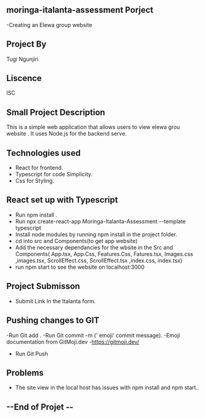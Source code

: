 ## moringa-italanta-assessment Porject
-Creating an Elewa group website

## Project By
Tugi Ngunjiri

##  Liscence  
ISC

 ## Small Project Description
This is a simple web application that allows users to  view elewa grou website . It uses Node.js for the backend serve.
## Technologies used
- React for frontend.
- Typescript for code Simplicity.
- Css for Styling.

## React set up with Typescript
 - Run npm install .
 - Run  npx create-react-app Moringa-Italanta-Assessment --template typescript
 - Install node modules by running npm install in the project folder.
 - cd into src  and Components(to get app website)
 - Add the necessary dependancies for the wbsite in the Src and Components( App.tsx, App.Css, Features.Css, Fatures.tsx, Images.css ,images.tsx, ScrollEffect.css, ScrollEffect.tsx ,index.css, index.tsx)
 - run npm start to see the website on localhost:3000

 ## Project Submisson
- Submit Link In the Italanta form.

## Pushing changes to GIT
-Run Git add .
-Run Git commit -m (' emoji' commit message).
-Emoji documentation from GitMoji.dev
-https://gitmoji.dev/
- Run Git Push

## Problems
- The site view in the local host has issues with npm install and npm start..



## --End of Projet --
